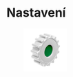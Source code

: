 # Nastavení

<figure><img src="../../.gitbook/assets/Suite_settings.png" alt=""><figcaption></figcaption></figure>
